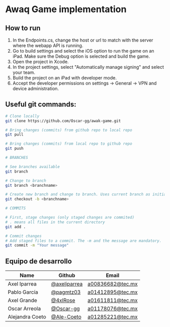 # Awaq Game implementation

## How to run
1. In the Endpoints.cs, change the host or url to match with the server where the webapp API is running.
2. Go to build settings and select the iOS option to run the game on an iPad. Make sure the Debug option is selected and build the game.
3. Open the project in Xcode.
4. In the project settings, select "Automatically manage signing" and select your team.
5. Build the project on an iPad with developer mode.
6. Accept the developer permissions on settings -> General -> VPN and device administration.

## Useful git commands:

```bash
# Clone locally
git clone https://github.com/Oscar-gg/awak-game.git

# Bring changes (commits) from github repo to local repo
git pull

# Bring changes (commits) from local repo to github repo
git push

# BRANCHES

# See branches available
git branch

# Change to branch
git branch <branchname>

# Create new branch and change to branch. Uses current branch as initial point.
git checkout -b <branchname>

# COMMITS

# First, stage changes (only staged changes are commited)
# . means all files in the current directory
git add .

# Commit changes
# Add staged files to a commit. The -m and the message are mandatory.
git commit -m "Your message"
```

## Equipo de desarrollo

| Name | Github | Email |
| --- | --- | --- |
| Axel Iparrea | [@axeliparrea](https://github.com/axeliparrea) | a00836682@tec.mx |
| Pablo García | [@pagmtz03](https://github.com/pagmtz03) | a01412895@tec.mx |
| Axel Grande | [@4xlRose](https://github.com/4xlRose) | a01611811@tec.mx |
| Oscar Arreola | [@Oscar-gg](https://github.com/Oscar-gg) | a01178076@tec.mx |
| Alejandra Coeto | [@Ale-Coeto](https://github.com/AleCoeto) | a01285221@tec.mx |

